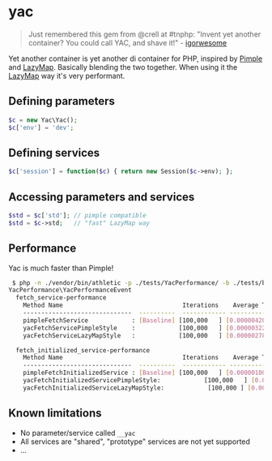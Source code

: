 # yac

> Just remembered this gem from @crell at #tnphp: "Invent yet another container? You could call YAC, and shave it!" - [igorwesome](https://twitter.com/igorwesome/status/400716438841098240)

Yet another container is yet another di container for PHP, inspired by [Pimple] and [LazyMap]. Basically blending the two together. When using it the [LazyMap] way it's very performant.

[Pimple]: https://github.com/fabpot/Pimple
[LazyMap]: https://github.com/Ocramius/LazyMap

## Defining parameters

```php
$c = new Yac\Yac();
$c['env'] = 'dev';
```

## Defining services

```php
$c['session'] = function($c) { return new Session($c->env); };
```

## Accessing parameters and services

```php
$std = $c['std']; // pimple compatible
$std = $c->std;   // "fast" LazyMap way
```

## Performance

Yac is much faster than Pimple!

```bash
 $ php -n ./vendor/bin/athletic -p ./tests/YacPerformance/ -b ./tests/bootstrap.php -f GroupedFormatter
YacPerformance\YacPerformanceEvent
  fetch_service-performance
    Method Name                                 Iterations    Average Time      Ops/s    Relative
    ------------------------------  ----------  ------------ --------------   ---------  ---------
    pimpleFetchService            : [Baseline] [100,000   ] [0.0000042015409] [238,007.91486]
    yacFetchServicePimpleStyle    :            [100,000   ] [0.0000032225394] [310,314.27956] [76.70%]
    yacFetchServiceLazyMapStyle   :            [100,000   ] [0.0000027879906] [358,681.27057] [66.36%]

  fetch_initialized_service-performance
    Method Name                                 Iterations    Average Time      Ops/s    Relative
    ------------------------------  ----------  ------------ --------------   ---------  ---------
    pimpleFetchInitializedService : [Baseline] [100,000   ] [0.0000010025978] [997,408.92228]
    yacFetchInitializedServicePimpleStyle:            [100,000   ] [0.0000007377648] [1,355,445.46456] [73.59%]
    yacFetchInitializedServiceLazyMapStyle:            [100,000 ] [0.0000002871366] [3,482,663.50475] [28.64%]
```

## Known limitations

- No parameter/service called `__yac`
- All services are "shared", "prototype" services are not yet supported
- ...
